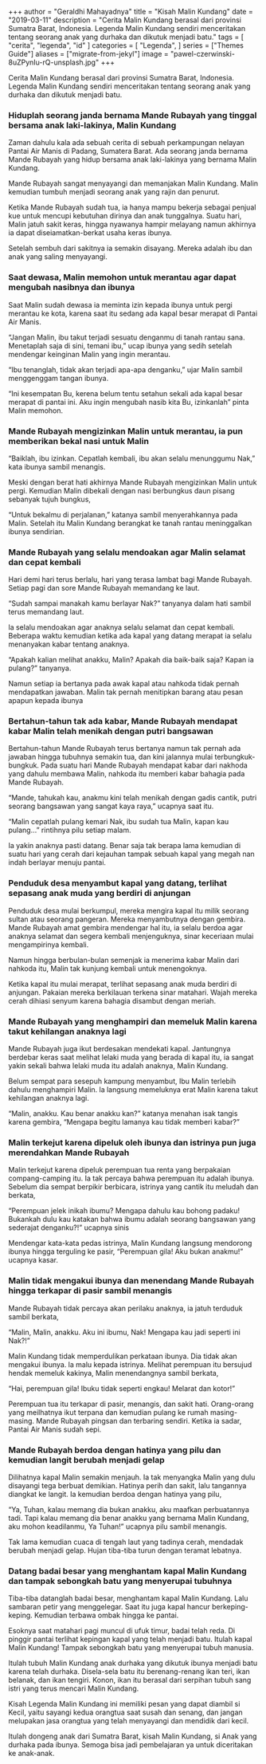 +++
author = "Geraldhi Mahayadnya"
title = "Kisah Malin Kundang"
date = "2019-03-11"
description = "Cerita Malin Kundang berasal dari provinsi Sumatra Barat, Indonesia. Legenda Malin Kundang sendiri menceritakan tentang seorang anak yang durhaka dan dikutuk menjadi batu."
tags = [
    "cerita",
    "legenda",
    "id"
]
categories = [
    "Legenda",
]
series = ["Themes Guide"]
aliases = ["migrate-from-jekyl"]
image = "pawel-czerwinski-8uZPynIu-rQ-unsplash.jpg"
+++

Cerita Malin Kundang berasal dari provinsi Sumatra Barat, Indonesia. Legenda Malin Kundang sendiri menceritakan tentang seorang anak yang durhaka dan dikutuk menjadi batu.
<!--more-->

### Hiduplah seorang janda bernama Mande Rubayah yang tinggal bersama anak laki-lakinya, Malin Kundang

Zaman dahulu kala ada sebuah cerita di sebuah perkampungan nelayan Pantai Air Manis di Padang, Sumatera Barat. Ada seorang janda bernama Mande Rubayah yang hidup bersama anak laki-lakinya yang bernama Malin Kundang.

Mande Rubayah sangat menyayangi dan memanjakan Malin Kundang. Malin kemudian tumbuh menjadi seorang anak yang rajin dan penurut.

Ketika Mande Rubayah sudah tua, ia hanya mampu bekerja sebagai penjual kue untuk mencupi kebutuhan dirinya dan anak tunggalnya. Suatu hari, Malin jatuh sakit keras, hingga nyawanya hampir melayang namun akhirnya ia dapat diseiamatkan-berkat usaha keras ibunya.

Setelah sembuh dari sakitnya ia semakin disayang. Mereka adalah ibu dan anak yang saling menyayangi.

### Saat dewasa, Malin memohon untuk merantau agar dapat mengubah nasibnya dan ibunya

Saat Malin sudah dewasa ia meminta izin kepada ibunya untuk pergi merantau ke kota, karena saat itu sedang ada kapal besar merapat di Pantai Air Manis.

“Jangan Malin, ibu takut terjadi sesuatu denganmu di tanah rantau sana. Menetaplah saja di sini, temani ibu,” ucap ibunya yang sedih setelah mendengar keinginan Malin yang ingin merantau.

“Ibu tenanglah, tidak akan terjadi apa-apa denganku,” ujar Malin sambil menggenggam tangan ibunya.

“Ini kesempatan Bu, kerena belum tentu setahun sekali ada kapal besar merapat di pantai ini. Aku ingin mengubah nasib kita Bu, izinkanlah” pinta Malin memohon.

### Mande Rubayah mengizinkan Malin untuk merantau, ia pun memberikan bekal nasi untuk Malin

“Baiklah, ibu izinkan. Cepatlah kembali, ibu akan selalu menunggumu Nak,” kata ibunya sambil menangis.

Meski dengan berat hati akhirnya Mande Rubayah mengizinkan Malin untuk pergi. Kemudian Malin dibekali dengan nasi berbungkus daun pisang sebanyak tujuh bungkus,

“Untuk bekalmu di perjalanan,” katanya sambil menyerahkannya pada Malin. Setelah itu Malin Kundang berangkat ke tanah rantau meninggalkan ibunya sendirian.

### Mande Rubayah yang selalu mendoakan agar Malin selamat dan cepat kembali

Hari demi hari terus berlalu, hari yang terasa lambat bagi Mande Rubayah. Setiap pagi dan sore Mande Rubayah memandang ke laut.

“Sudah sampai manakah kamu berlayar Nak?” tanyanya dalam hati sambil terus memandang laut.

la selalu mendoakan agar anaknya selalu selamat dan cepat kembali. Beberapa waktu kemudian ketika ada kapal yang datang merapat ia selalu menanyakan kabar tentang anaknya.

“Apakah kalian melihat anakku, Malin? Apakah dia baik-baik saja? Kapan ia pulang?” tanyanya.

Namun setiap ia bertanya pada awak kapal atau nahkoda tidak pernah mendapatkan jawaban. Malin tak pernah menitipkan barang atau pesan apapun kepada ibunya

### Bertahun-tahun tak ada kabar, Mande Rubayah mendapat kabar Malin telah menikah dengan putri bangsawan

Bertahun-tahun Mande Rubayah terus bertanya namun tak pernah ada jawaban hingga tubuhnya semakin tua, dan kini jalannya mulai terbungkuk-bungkuk. Pada suatu hari Mande Rubayah mendapat kabar dari nakhoda yang dahulu membawa Malin, nahkoda itu memberi kabar bahagia pada Mande Rubayah.

“Mande, tahukah kau, anakmu kini telah menikah dengan gadis cantik, putri seorang bangsawan yang sangat kaya raya,” ucapnya saat itu.

“Malin cepatlah pulang kemari Nak, ibu sudah tua Malin, kapan kau pulang…” rintihnya pilu setiap malam.

Ia yakin anaknya pasti datang. Benar saja tak berapa lama kemudian di suatu hari yang cerah dari kejauhan tampak sebuah kapal yang megah nan indah berlayar menuju pantai.

### Penduduk desa menyambut kapal yang datang, terlihat sepasang anak muda yang berdiri di anjungan

Penduduk desa mulai berkumpul, mereka mengira kapal itu milik seorang sultan atau seorang pangeran. Mereka menyambutnya dengan gembira. Mande Rubayah amat gembira mendengar hal itu, ia selalu berdoa agar anaknya selamat dan segera kembali menjenguknya, sinar keceriaan mulai mengampirinya kembali.

Namun hingga berbulan-bulan semenjak ia menerima kabar Malin dari nahkoda itu, Malin tak kunjung kembali untuk menengoknya.

Ketika kapal itu mulai merapat, terlihat sepasang anak muda berdiri di anjungan. Pakaian mereka berkilauan terkena sinar matahari. Wajah mereka cerah dihiasi senyum karena bahagia disambut dengan meriah.

### Mande Rubayah yang menghampiri dan memeluk Malin karena takut kehilangan anaknya lagi

Mande Rubayah juga ikut berdesakan mendekati kapal. Jantungnya berdebar keras saat melihat lelaki muda yang berada di kapal itu, ia sangat yakin sekali bahwa lelaki muda itu adalah anaknya, Malin Kundang.

Belum sempat para sesepuh kampung menyambut, Ibu Malin terlebih dahulu menghampiri Malin. la langsung memeluknya erat Malin karena takut kehilangan anaknya lagi.

“Malin, anakku. Kau benar anakku kan?” katanya menahan isak tangis karena gembira, “Mengapa begitu lamanya kau tidak memberi kabar?”

### Malin terkejut karena dipeluk oleh ibunya dan istrinya pun juga merendahkan Mande Rubayah

Malin terkejut karena dipeluk perempuan tua renta yang berpakaian compang-camping itu. Ia tak percaya bahwa perempuan itu adalah ibunya. Sebelum dia sempat berpikir berbicara, istrinya yang cantik itu meludah dan berkata,

“Perempuan jelek inikah ibumu? Mengapa dahulu kau bohong padaku! Bukankah dulu kau katakan bahwa ibumu adalah seorang bangsawan yang sederajat denganku?!” ucapnya sinis

Mendengar kata-kata pedas istrinya, Malin Kundang langsung mendorong ibunya hingga terguling ke pasir, “Perempuan gila! Aku bukan anakmu!” ucapnya kasar.

### Malin tidak mengakui ibunya dan menendang Mande Rubayah hingga terkapar di pasir sambil menangis

Mande Rubayah tidak percaya akan perilaku anaknya, ia jatuh terduduk sambil berkata,

“Malin, Malin, anakku. Aku ini ibumu, Nak! Mengapa kau jadi seperti ini Nak?!”

Malin Kundang tidak memperdulikan perkataan ibunya. Dia tidak akan mengakui ibunya. la malu kepada istrinya. Melihat perempuan itu bersujud hendak memeluk kakinya, Malin menendangnya sambil berkata,

“Hai, perempuan gila! lbuku tidak seperti engkau! Melarat dan kotor!”

Perempuan tua itu terkapar di pasir, menangis, dan sakit hati. Orang-orang yang meilhatnya ikut terpana dan kemudian pulang ke rumah masing-masing. Mande Rubayah pingsan dan terbaring sendiri. Ketika ia sadar, Pantai Air Manis sudah sepi.

### Mande Rubayah berdoa dengan hatinya yang pilu dan kemudian langit berubah menjadi gelap

Dilihatnya kapal Malin semakin menjauh. Ia tak menyangka Malin yang dulu disayangi tega berbuat demikian. Hatinya perih dan sakit, lalu tangannya diangkat ke langit. Ia kemudian berdoa dengan hatinya yang pilu,

“Ya, Tuhan, kalau memang dia bukan anakku, aku maafkan perbuatannya tadi. Tapi kalau memang dia benar anakku yang bernama Malin Kundang, aku mohon keadilanmu, Ya Tuhan!” ucapnya pilu sambil menangis.

Tak lama kemudian cuaca di tengah laut yang tadinya cerah, mendadak berubah menjadi gelap. Hujan tiba-tiba turun dengan teramat lebatnya.

### Datang badai besar yang menghantam kapal Malin Kundang dan tampak sebongkah batu yang menyerupai tubuhnya

Tiba-tiba datanglah badai besar, menghantam kapal Malin Kundang. Lalu sambaran petir yang menggelegar. Saat itu juga kapal hancur berkeping- keping. Kemudian terbawa ombak hingga ke pantai.

Esoknya saat matahari pagi muncul di ufuk timur, badai telah reda. Di pinggir pantai terlihat kepingan kapal yang telah menjadi batu. Itulah kapal Malin Kundang! Tampak sebongkah batu yang menyerupai tubuh manusia.

Itulah tubuh Malin Kundang anak durhaka yang dikutuk ibunya menjadi batu karena telah durhaka. Disela-sela batu itu berenang-renang ikan teri, ikan belanak, dan ikan tengiri. Konon, ikan itu berasal dari serpihan tubuh sang istri yang terus mencari Malin Kundang.

Kisah Legenda Malin Kundang ini memiliki pesan yang dapat diambil si Kecil, yaitu sayangi kedua orangtua saat susah dan senang, dan jangan melupakan jasa orangtua yang telah menyayangi dan mendidik dari kecil.

Itulah dongeng anak dari Sumatra Barat, kisah Malin Kundang, si Anak yang durhaka pada ibunya. Semoga bisa jadi pembelajaran ya untuk diceritakan ke anak-anak.